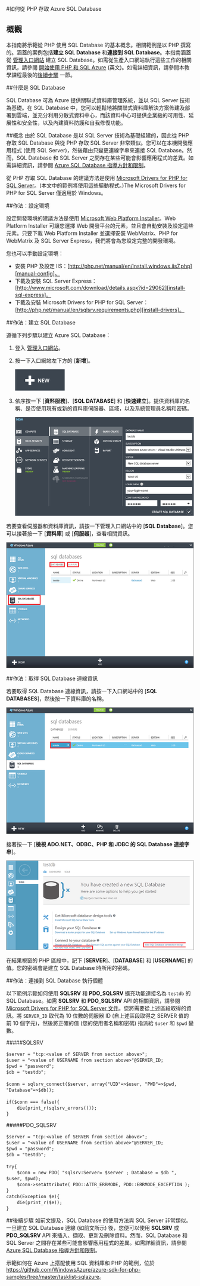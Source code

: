 ﻿<properties 
	pageTitle="如何使用 SQL Database (PHP) - Azure 功能指南" 
	description="了解如何從 PHP 建立和連線到 Azure SQL Database。" 
	services="sql-database" 
	documentationCenter="php" 
	authors="tfitzmac" 
	manager="wpickett" 
	editor="mollybos"/>

<tags 
	ms.service="sql-database" 
	ms.workload="data-management" 
	ms.tgt_pltfrm="na" 
	ms.devlang="PHP" 
	ms.topic="article" 
	ms.date="2/12/2015" 
	ms.author="tomfitz"/>

#如何從 PHP 存取 Azure SQL Database 

## 概觀

本指南將示範從 PHP 使用 SQL Database 的基本概念。相關範例是以 PHP 撰寫的。涵蓋的案例包括**建立 SQL Database** 和**連接到 SQL Database**。本指南涵蓋從 [管理入口網站][management-portal] 建立 SQL Database。如需從生產入口網站執行這些工作的相關資訊，請參閱 [開始使用 PHP 和 SQL Azure][prod-portal-instructions] (英文)。如需詳細資訊，請參閱本教學課程最後的[後續步驟](#NextSteps) 一節。

##什麼是 SQL Database

SQL Database 可為 Azure 提供關聯式資料庫管理系統，並以 SQL Server 技術為基礎。在 SQL Database 中，您可以輕鬆地將關聯式資料庫解決方案佈建及部署到雲端，並充分利用分散式資料中心，而該資料中心可提供企業級的可用性、延展性和安全性，以及內建資料防護和自我修復功能。

##<a id="Concepts"></a>概念
由於 SQL Database 是以 SQL Server 技術為基礎組建的，因此從 PHP 存取 SQL Database 與從 PHP 存取 SQL Server 非常類似。您可以在本機開發應用程式 (使用 SQL Server)，然後藉由只變更連線字串來連接 SQL Database。然而，SQL Database 和 SQL Server 之間存在某些可能會影響應用程式的差異。如需詳細資訊，請參閱 [Azure SQL Database 指導方針和限制][limitations]。

從 PHP 存取 SQL Database 的建議方法是使用 [Microsoft Drivers for PHP for SQL Server][download-drivers]。(本文中的範例將使用這些驅動程式。)The Microsoft Drivers for PHP for SQL Server 僅適用於 Windows。

##<a id="Setup"></a>作法：設定環境

設定開發環境的建議方法是使用 [Microsoft Web Platform Installer][wpi-installer]。Web Platform Installer 可讓您選擇 Web 開發平台的元素，並且會自動安裝及設定這些元素。只要下載 Web Platform Installer 並選擇安裝 WebMatrix、PHP for WebMatrix 及 SQL Server Express，我們將會為您設定完整的開發環境。

您也可以手動設定環境：

* 安裝 PHP 及設定 IIS：[http://php.net/manual/en/install.windows.iis7.php][manual-config]。
* 下載及安裝 SQL Server Express：[http://www.microsoft.com/download/details.aspx?id=29062][install-sql-express]。
* 下載及安裝 Microsoft Drivers for PHP for SQL Server：[http://php.net/manual/en/sqlsrv.requirements.php][install-drivers]。

##<a id="CreateServer"></a>作法：建立 SQL Database

遵循下列步驟以建立 Azure SQL Database：

1. 登入 [管理入口網站][management-portal]。
2. 按一下入口網站左下方的 [**新增**]。

	![Create New Azure Web Site][new-website]

3. 依序按一下 [**資料服務**]、[**SQL DATABASE**] 和 [**快速建立**]。提供資料庫的名稱、是否使用現有或新的資料庫伺服器、區域，以及系統管理員名稱和密碼。

	![Custom Create a new SQL Database][quick-create]


若要查看伺服器和資料庫資訊，請按一下管理入口網站中的 [**SQL Database**]。您可以接著按一下 [**資料庫**] 或 [**伺服器**]，查看相關資訊。

![View server and database information][sql-dbs-servers]

##<a id="ConnectionInfo"></a>作法：取得 SQL Database 連線資訊

若要取得 SQL Database 連線資訊，請按一下入口網站中的 [**SQL DATABASES**]，然後按一下資料庫的名稱。

![View database information][go-to-db-info]

接著按一下 [**檢視 ADO.NET、ODBC、PHP 和 JDBC 的 SQL Database 連接字串**]。

![Show connection strings][show-connection-string]

在結果視窗的 PHP 區段中，記下 [**SERVER**]、[**DATABASE**] 和 [**USERNAME**] 的值。您的密碼會是建立 SQL Database 時所用的密碼。

##<a id="Connect"></a>作法：連接到 SQL Database 執行個體

以下範例示範如何使用 **SQLSRV** 和 **PDO_SQLSRV** 擴充功能連接名為 `testdb` 的 SQL Database。如需 **SQLSRV** 和 **PDO\_SQLSRV** API 的相關資訊，請參閱 [Microsoft Drivers for PHP for SQL Server 文件][driver-docs]。您將需要從上述區段取得的資訊。將 `SERVER_ID` 取代為 10 位數的伺服器 ID (自上述區段取得之 SERVER 值的前 10 個字元)，然後將正確的值 (您的使用者名稱和密碼) 指派給 `$user` 和 `$pwd` 變數。

#####SQLSRV

	$server = "tcp:<value of SERVER from section above>";
	$user = "<value of USERNAME from section above>"@SERVER_ID;
	$pwd = "password";
	$db = "testdb";

	$conn = sqlsrv_connect($server, array("UID"=>$user, "PWD"=>$pwd, "Database"=>$db));

	if($conn === false){
		die(print_r(sqlsrv_errors()));
	}

#####PDO_SQLSRV

	$server = "tcp:<value of SERVER from section above>";
	$user = "<value of USERNAME from section above>"@SERVER_ID;
	$pwd = "password";
	$db = "testdb";

	try{
		$conn = new PDO( "sqlsrv:Server= $server ; Database = $db ", $user, $pwd);
		$conn->setAttribute( PDO::ATTR_ERRMODE, PDO::ERRMODE_EXCEPTION );
	}
	catch(Exception $e){
		die(print_r($e));
	}


##<a id="NextSteps"></a>後續步驟
如前文提及，SQL Database 的使用方法與 SQL Server 非常類似。一旦建立 SQL Database 連線 (如前文所示) 後，您便可以使用 **SQLSRV** 或 **PDO\_SQLSRV** API 來插入、擷取、更新及刪除資料。然而，SQL Database 和 SQL Server 之間存在某些可能會影響應用程式的差異。如需詳細資訊，請參閱 [Azure SQL Database 指導方針和限制][limitations]。

示範如何在 Azure 上搭配使用 SQL 資料庫和 PHP 的範例，位於 <https://github.com/WindowsAzure/azure-sdk-for-php-samples/tree/master/tasklist-sqlazure>。

[download-drivers]: http://www.microsoft.com/download/en/details.aspx?id=20098
[limitations]: http://msdn.microsoft.com/library/windowsazure/ff394102.aspx
[odbc-php]: http://www.php.net/odbc
[manual-config]: http://php.net/manual/en/install.windows.iis7.php
[install-drivers]: http://php.net/manual/en/sqlsrv.requirements.php
[driver-docs]: http://msdn.microsoft.com/library/dd638075(SQL.10).aspx
[access-php-odbc]: http://social.technet.microsoft.com/wiki/contents/articles/accessing-sql-azure-from-php.aspx
[install-sql-express]: http://www.microsoft.com/download/details.aspx?id=29062
[management-portal]: https://manage.windowsazure.com
[prod-portal-instructions]: http://blogs.msdn.com/b/brian_swan/archive/2010/02/12/getting-started-with-php-and-sql-azure.aspx
[new-website]: ./media/sql-database-php-how-to-use-sql-database/plus-new.png
[custom-create]: ./media/sql-database-php-how-to-use-sql-database/create_custom_sql_db-2.png
[database-settings]: ./media/sql-database-php-how-to-use-sql-database/new-sql-db.png
[create-server]: ./media/sql-database-php-how-to-use-sql-database/db-server-settings.png
[sql-dbs-servers]: ./media/sql-database-php-how-to-use-sql-database/sql-dbs-portal.png
[wpi-installer]: http://go.microsoft.com/fwlink/?LinkId=253447
[go-to-db-info]: ./media/sql-database-php-how-to-use-sql-database/go-to-db-info.png
[show-connection-string]: ./media/sql-database-php-how-to-use-sql-database/show-connection-string-2.png
[quick-create]: ./media/sql-database-php-how-to-use-sql-database/create-new-sql.png

<!--HONumber=47-->
